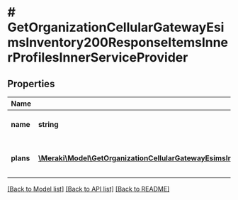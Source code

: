 # # GetOrganizationCellularGatewayEsimsInventory200ResponseItemsInnerProfilesInnerServiceProvider

## Properties

Name | Type | Description | Notes
------------ | ------------- | ------------- | -------------
**name** | **string** | Service Provider name | [optional]
**plans** | [**\Meraki\Model\GetOrganizationCellularGatewayEsimsInventory200ResponseItemsInnerProfilesInnerServiceProviderPlansInner[]**](GetOrganizationCellularGatewayEsimsInventory200ResponseItemsInnerProfilesInnerServiceProviderPlansInner.md) | Plans currently active on the eSIM | [optional]

[[Back to Model list]](../../README.md#models) [[Back to API list]](../../README.md#endpoints) [[Back to README]](../../README.md)

